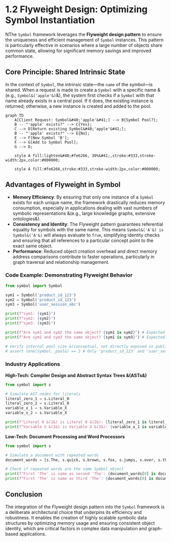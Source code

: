 # 1.2 Flyweight Design: Optimizing Symbol Instantiation

NThe `Symbol` framework leverages the **Flyweight design pattern** to ensure the uniqueness and efficient management of `Symbol` instances. This pattern is particularly effective in scenarios where a large number of objects share common state, allowing for significant memory savings and improved performance.

## Core Principle: Shared Intrinsic State

In the context of `Symbol`, the intrinsic state—the `name` of the symbol—is shared. When a request is made to create a `Symbol` with a specific name &(e.g., `Symbol&('apple'&)`&), the system first checks if a `Symbol` with that name already exists in a central pool. If it does, the existing instance is returned; otherwise, a new instance is created and added to the pool.

```mermaid
graph TD
    A[Client Request: Symbol&#40;'apple'&#41;] --> B{Symbol Pool?};
    B -- "'apple' exists?" --> C{Yes};
    C --> D[Return existing Symbol&#40;'apple'&#41;];
    B -- "'apple' exists?" --> E{No};
    E --> F[New Symbol 'B'];
    F --> G[Add to Symbol Pool];
    G --> D;

    style A fill:lighten&#40;#fe6266, 30%&#41;,stroke:#333,stroke-width:2px,color:#000000;

    style A fill:#fe6266,stroke:#333,stroke-width:2px,color:#000000;
```
## Advantages of Flyweight in Symbol

-   **Memory Efficiency**: By ensuring that only one instance of a `Symbol` exists for each unique name, the framework drastically reduces memory consumption, especially in applications dealing with vast numbers of symbolic representations &(e.g., large knowledge graphs, extensive ontologies&).
-   **Consistency and Identity**: The Flyweight pattern guarantees referential equality for symbols with the same name. This means `Symbol&('A'&) is Symbol&('A'&)` will always evaluate to `True`, simplifying identity checks and ensuring that all references to a particular concept point to the exact same object.
-   **Performance**: Reduced object creation overhead and direct memory address comparisons contribute to faster operations, particularly in graph traversal and relationship management.

### Code Example: Demonstrating Flyweight Behavior

```python
from symbol import Symbol

sym1 = Symbol('product_id_123')
sym2 = Symbol('product_id_123')
sym3 = Symbol('user_session_abc')

print(f"sym1: {sym1}")
print(f"sym2: {sym2}")
print(f"sym3: {sym3}")

print(f"Are sym1 and sym2 the same object? {sym1 is sym2}") # Expected: True
print(f"Are sym1 and sym3 the same object? {sym1 is sym3}") # Expected: False

# Verify internal pool size &(conceptual, not directly exposed in public API&)
# assert len&(Symbol._pool&) == 2 # Only 'product_id_123' and 'user_session_abc' should be in the pool
```

### Industry Applications

**High-Tech: Compiler Design and Abstract Syntax Trees &(ASTs&)**
```python
from symbol import s

# Simulate AST nodes for literals
literal_zero_1 = s.Literal_0
literal_zero_2 = s.Literal_0
variable_x_1 = s.Variable_X
variable_x_2 = s.Variable_X

print(f"Literal 0 &(1&) is Literal 0 &(2&): {literal_zero_1 is literal_zero_2}")
print(f"Variable X &(1&) is Variable X &(2&): {variable_x_1 is variable_x_2}")
```

**Low-Tech: Document Processing and Word Processors**
```python
from symbol import s

# Simulate a document with repeated words
document_words = [s.The, s.quick, s.brown, s.fox, s.jumps, s.over, s.the, s.lazy, s.dog, s.The]

# Check if repeated words are the same Symbol object
print(f"First 'The' is same as second 'The': {document_words[0] is document_words[6]}")
print(f"First 'The' is same as third 'The': {document_words[0] is document_words[9]}")
```

## Conclusion

The integration of the Flyweight design pattern into the `Symbol` framework is a deliberate architectural choice that underpins its efficiency and robustness. It enables the creation of highly scalable symbolic data structures by optimizing memory usage and ensuring consistent object identity, which are critical factors in complex data manipulation and graph-based applications.
